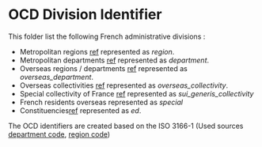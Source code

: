 # OCD Division Identifier

This folder list the following French administrative divisions :

* Metropolitan regions [ref](https://en.wikipedia.org/wiki/Regions_of_France) represented as *region*.
* Metropolitan departments [ref](https://en.wikipedia.org/wiki/Departments_of_France) represented as *department*.
* Overseas regions / departments [ref](https://en.wikipedia.org/wiki/Overseas_department_and_region) represented as *overseas_department*.
* Overseas collectivities [ref](https://en.wikipedia.org/wiki/Overseas_collectivity) represented as *overseas_collectivity*.
* Special collectivity of France [ref](https://en.wikipedia.org/wiki/New_Caledonia) represented as *sui_generis_collectivity*
* French residents overseas represented as *special*
* Constituencies[ref](https://en.wikipedia.org/wiki/2017_French_legislative_election#Electoral_system) represented as *ed*.

The OCD identifiers are created based on the ISO 3166-1 (Used sources [department code](http://www.statoids.com/yfr.html), [region code](http://www.statoids.com/ufr.html))
